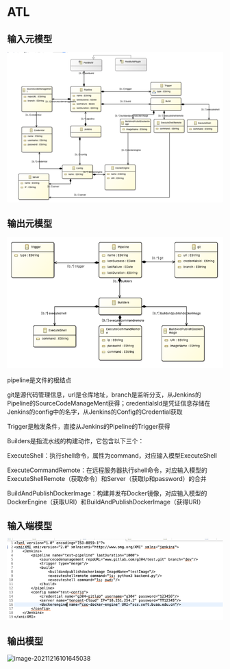 # ATL

## 输入元模型

![image-20211209114832747](README.assets/image-20211209114832747.png)

## 输出元模型

![image-20211216095434470](README.assets/image-20211216095434470.png)

pipeline是文件的根结点

git是源代码管理信息，url是仓库地址，branch是监听分支，从Jenkins的Pipeline的SourceCodeManageMent获得；credentialsId是凭证信息存储在Jenkins的config中的名字，从Jenkins的Config的Credential获取

Trigger是触发条件，直接从Jenkins的Pipeline的Trigger获得

Builders是指流水线的构建动作，它包含以下三个：

ExecuteShell：执行shell命令，属性为command，对应输入模型ExecuteShell

ExecuteCommandRemote：在远程服务器执行shell命令，对应输入模型的ExecuteShellRemote（获取命令）和Server（获取Ip和password）的合并

BuildAndPublishDockerImage：构建并发布Docker镜像，对应输入模型的DockerEngine（获取URI）和BuildAndPublishDockerImage（获得URI）

## 输入端模型

![image-20211216101618565](README.assets/image-20211216101618565.png)

## 输出模型

![image-20211216101645038](/Users/tianhongyuan/Desktop/LabAssistant/ATL/ZY2121112-田宏远-Jenkins2PipelineFile/README.assets/image-20211216101645038.png)

